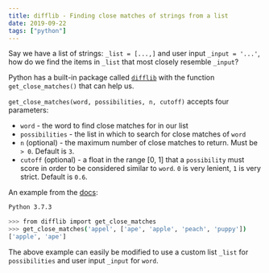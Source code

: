 ```yaml
---
title: difflib - Finding close matches of strings from a list
date: 2019-09-22
tags: ["python"]
---
```


Say we have a list of strings: `_list = [...,]` and user input `_input = '...'`, how do we find the items in `_list` that most closely resemble `_input`?

Python has a built-in package called <a href="https://docs.python.org/2/library/difflib.html" target="_blank">`difflib`</a> with the function `get_close_matches()` that can help us.

`get_close_matches(word, possibilities, n, cutoff)` accepts four parameters:

- `word` - the word to find close matches for in our list
- `possibilities` - the list in which to search for close matches of `word`
- `n` (optional) - the maximum number of close matches to return. Must be `> 0`. Default is `3`.
- `cutoff` (optional) - a float in the range [0, 1] that a `possibility` must score in order to be considered similar to `word`. `0` is very lenient, `1` is very strict. Default is `0.6`.

An example from the <a href="https://docs.python.org/2/library/difflib.html#difflib.get_close_matches" target="_blank">docs</a>:

```sh
Python 3.7.3

>>> from difflib import get_close_matches
>>> get_close_matches('appel', ['ape', 'apple', 'peach', 'puppy'])
['apple', 'ape']
```

The above example can easily be modified to use a custom list `_list` for `possibilities` and user input `_input` for `word`.
